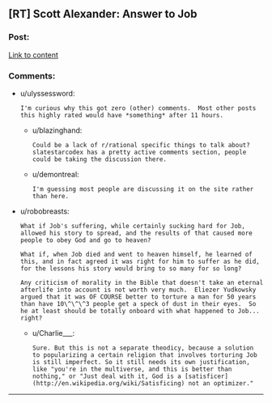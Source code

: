 ## [RT] Scott Alexander: Answer to Job

### Post:

[Link to content](http://slatestarcodex.com/2015/03/15/answer-to-job/)

### Comments:

- u/ulyssessword:
  ```
  I'm curious why this got zero (other) comments.  Most other posts this highly rated would have *something* after 11 hours.
  ```

  - u/blazinghand:
    ```
    Could be a lack of r/rational specific things to talk about? slatestarcodex has a pretty active comments section, people could be taking the discussion there.
    ```

  - u/demontreal:
    ```
    I'm guessing most people are discussing it on the site rather than here.
    ```

- u/robobreasts:
  ```
  What if Job's suffering, while certainly sucking hard for Job, allowed his story to spread, and the results of that caused more people to obey God and go to heaven?

  What if, when Job died and went to heaven himself, he learned of this, and in fact agreed it was right for him to suffer as he did, for the lessons his story would bring to so many for so long?

  Any criticism of morality in the Bible that doesn't take an eternal afterlife into account is not worth very much.  Eliezer Yudkowsky argued that it was OF COURSE better to torture a man for 50 years than have 10\^\^\^3 people get a speck of dust in their eyes.  So he at least should be totally onboard with what happened to Job... right?
  ```

  - u/Charlie___:
    ```
    Sure. But this is not a separate theodicy, because a solution to popularizing a certain religion that involves torturing Job is still imperfect. So it still needs its own justification, like "you're in the multiverse, and this is better than nothing," or "Just deal with it, God is a [satisficer](http://en.wikipedia.org/wiki/Satisficing) not an optimizer."
    ```

---

